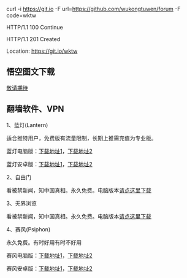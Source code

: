 curl -i https://git.io -F url=https://github.com/wukongtuwen/forum -F code=wktw

HTTP/1.1 100 Continue

HTTP/1.1 201 Created

Location: https://git.io/wktw


<h2><a href="#悟空图文下载" aria-hidden="true" class="anchor" id="user-content-WKTW"></a>悟空图文下载</h2>

<p><a href="#">敬请期待</a></p>


<h2><a href="#翻墙软件、VPN" aria-hidden="true" class="anchor" id="user-content-VPN"></a>翻墙软件、VPN</h2>

<p>1、蓝灯(Lantern)</p>
<p>适合推特用户，免费版有流量限制，长期上推需充值为专业版。</p>
<p>蓝灯电脑版：<a href="https://raw.githubusercontent.com/getlantern/lantern-binaries/master/lantern-installer.exe">下载地址1</a>，<a href="https://s3.amazonaws.com/lantern/lantern-installer.exe">下载地址2</a></p>
<p>蓝灯安卓版：<a href="https://raw.githubusercontent.com/getlantern/lantern-binaries/master/lantern-installer.apk">下载地址1</a>，<a href="https://s3.amazonaws.com/lantern/lantern-installer.apk">下载地址2</a></p>

<p>2、自由门</p>
<p>看被禁新闻，知中国真相。永久免费。电脑版本<a href="https://raw.githubusercontent.com/opipe/Up/master/Tools/FG.zip"><u>请点这里下载</u></a></p>

<p>3、无界浏览</p>
<p>看被禁新闻，知中国真相。永久免费。电脑版本<a href="https://raw.githubusercontent.com/opipe/Up/master/Tools/UM.apk"><u>请点这里下载</u></a></p>

<p>4、赛风(Psiphon)</p>
<p>永久免费。有时好用有时不好用</p>
<p>赛风电脑版：<a href="https://psiphon3.com/psiphon3.exe"><u>下载地址1</u></a>，<a href="https://s3.amazonaws.com/hum9-lwg8-qa2w/psiphon3.exe">下载地址2</a></p>
<p>赛风安卓版：<a href="https://psiphon3.com/PsiphonAndroid.apk"><u>下载地址1</u></a>，<a href="https://s3.amazonaws.com/hum9-lwg8-qa2w/PsiphonAndroid.apk">下载地址2</a></p>

